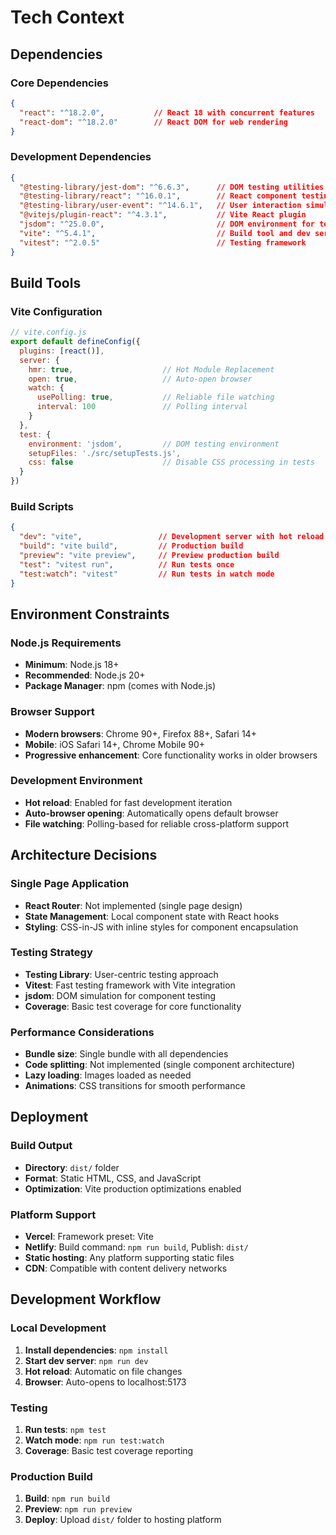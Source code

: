 # Tech Context

## Dependencies
### Core Dependencies
```json
{
  "react": "^18.2.0",           // React 18 with concurrent features
  "react-dom": "^18.2.0"        // React DOM for web rendering
}
```

### Development Dependencies
```json
{
  "@testing-library/jest-dom": "^6.6.3",      // DOM testing utilities
  "@testing-library/react": "^16.0.1",        // React component testing
  "@testing-library/user-event": "^14.6.1",   // User interaction simulation
  "@vitejs/plugin-react": "^4.3.1",           // Vite React plugin
  "jsdom": "^25.0.0",                         // DOM environment for testing
  "vite": "^5.4.1",                           // Build tool and dev server
  "vitest": "^2.0.5"                          // Testing framework
}
```

## Build Tools
### Vite Configuration
```javascript
// vite.config.js
export default defineConfig({
  plugins: [react()],
  server: {
    hmr: true,                    // Hot Module Replacement
    open: true,                   // Auto-open browser
    watch: {
      usePolling: true,           // Reliable file watching
      interval: 100               // Polling interval
    }
  },
  test: {
    environment: 'jsdom',         // DOM testing environment
    setupFiles: './src/setupTests.js',
    css: false                    // Disable CSS processing in tests
  }
})
```

### Build Scripts
```json
{
  "dev": "vite",                 // Development server with hot reload
  "build": "vite build",         // Production build
  "preview": "vite preview",     // Preview production build
  "test": "vitest run",          // Run tests once
  "test:watch": "vitest"         // Run tests in watch mode
}
```

## Environment Constraints
### Node.js Requirements
- **Minimum**: Node.js 18+
- **Recommended**: Node.js 20+
- **Package Manager**: npm (comes with Node.js)

### Browser Support
- **Modern browsers**: Chrome 90+, Firefox 88+, Safari 14+
- **Mobile**: iOS Safari 14+, Chrome Mobile 90+
- **Progressive enhancement**: Core functionality works in older browsers

### Development Environment
- **Hot reload**: Enabled for fast development iteration
- **Auto-browser opening**: Automatically opens default browser
- **File watching**: Polling-based for reliable cross-platform support

## Architecture Decisions
### Single Page Application
- **React Router**: Not implemented (single page design)
- **State Management**: Local component state with React hooks
- **Styling**: CSS-in-JS with inline styles for component encapsulation

### Testing Strategy
- **Testing Library**: User-centric testing approach
- **Vitest**: Fast testing framework with Vite integration
- **jsdom**: DOM simulation for component testing
- **Coverage**: Basic test coverage for core functionality

### Performance Considerations
- **Bundle size**: Single bundle with all dependencies
- **Code splitting**: Not implemented (single component architecture)
- **Lazy loading**: Images loaded as needed
- **Animations**: CSS transitions for smooth performance

## Deployment
### Build Output
- **Directory**: `dist/` folder
- **Format**: Static HTML, CSS, and JavaScript
- **Optimization**: Vite production optimizations enabled

### Platform Support
- **Vercel**: Framework preset: Vite
- **Netlify**: Build command: `npm run build`, Publish: `dist/`
- **Static hosting**: Any platform supporting static files
- **CDN**: Compatible with content delivery networks

## Development Workflow
### Local Development
1. **Install dependencies**: `npm install`
2. **Start dev server**: `npm run dev`
3. **Hot reload**: Automatic on file changes
4. **Browser**: Auto-opens to localhost:5173

### Testing
1. **Run tests**: `npm test`
2. **Watch mode**: `npm run test:watch`
3. **Coverage**: Basic test coverage reporting

### Production Build
1. **Build**: `npm run build`
2. **Preview**: `npm run preview`
3. **Deploy**: Upload `dist/` folder to hosting platform

